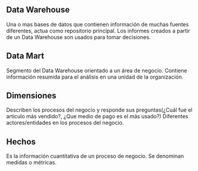 ## Data Warehouse
Una o mas bases de datos que contienen información de muchas fuentes diferentes, actua como repositorio principal.
Los informes creados a partir de un Data Warehouse son usados para tomar decisiones.


## Data Mart
Segmento del Data Warehouse orientado a un área de negocio.
Contiene información resumida para el análisis en una unidad de la organización.


## Dimensiones
Describen los procesos del negocio y responde sus preguntas(¿Cuál fue el articulo más vendido?, ¿Que medio de pago es el más usado?)
Diferentes actores/entidades en los procesos del negocio.


## Hechos
Es la información cuantitativa de un proceso de negocio.
Se denominan medidas o métricas.